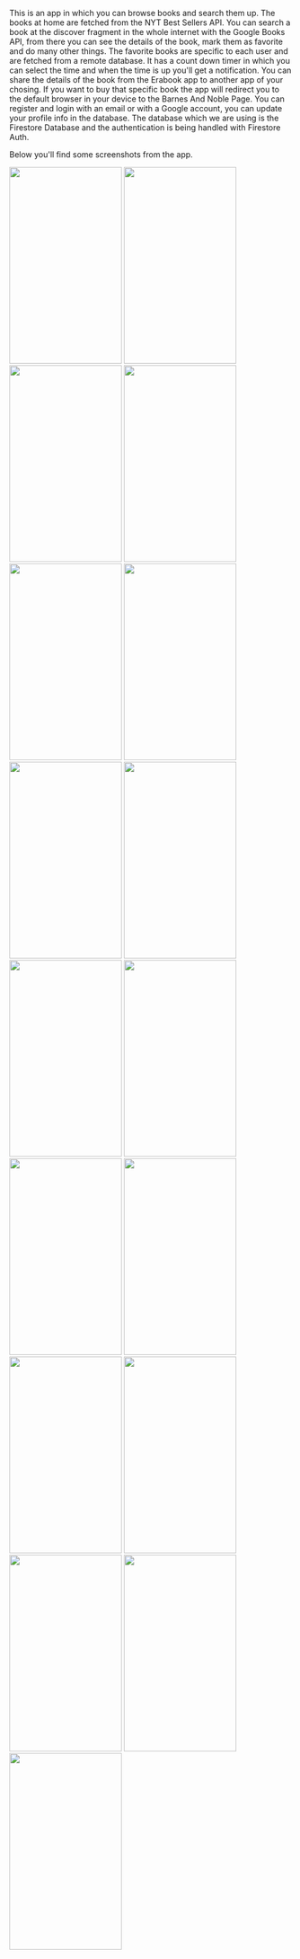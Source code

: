 This is an app in which you can browse books and search them up. 
The books at home are fetched from the NYT Best Sellers API. You can search a book at the discover fragment in the whole internet with the Google Books API, from there you can see the details of the book, mark them as favorite and do many other things. The favorite books are specific to each user and are fetched from a remote database.
It has a count down timer in which you can select the time and when the time is up you'll get a notification.
You can share the details of the book from the Erabook app to another app of your chosing. 
If you want to buy that specific book the app will redirect you to the default browser in your device to the Barnes And Noble Page. You can register and login with an email or with a Google account, you can update your profile info in the database. The database which we are using is the Firestore Database and the authentication is being handled with Firestore Auth.

Below you'll find some screenshots from the app.


<img src="https://github.com/florindakinandcarta/Erabook/assets/153519781/347cdfbe-e5f3-4f95-a868-3403bbe95621" width="200" height="350"> 
<img src="https://github.com/florindakinandcarta/Erabook/assets/153519781/448b144a-1563-4c9f-9de3-642f4b2e5354" width="200" height="350">
<img src="https://github.com/florindakinandcarta/Erabook/assets/153519781/e3c7f642-75b2-4f29-b8b3-2ec129faae10" width="200" height="350">
<img src="https://github.com/florindakinandcarta/Erabook/assets/153519781/c56ff825-a48f-43e8-916b-2a3f17dcd7dd" width="200" height="350"> 
<img src="https://github.com/florindakinandcarta/Erabook/assets/153519781/08584d47-e555-4659-951c-096e439059b7" width="200" height="350">
<img src="https://github.com/florindakinandcarta/Erabook/assets/153519781/a9e1d302-e688-4e81-8bcf-03eedd60bf61" width="200" height="350">
<img src="https://github.com/florindakinandcarta/Erabook/assets/153519781/0a24e332-9c39-4680-be22-c64dab2cde76" width="200" height="350">
<img src="https://github.com/florindakinandcarta/Erabook/assets/153519781/5c0fe0d8-5d00-4a97-afc7-f6bbee8b3791" width="200" height="350">
<img src="https://github.com/florindakinandcarta/Erabook/assets/153519781/84b71c1a-fea2-438f-afae-2c35170123e3" width="200" height="350">
<img src="https://github.com/florindakinandcarta/Erabook/assets/153519781/88144f89-28e0-47bd-9607-7f6dddef03de" width="200" height="350">
<img src="https://github.com/florindakinandcarta/Erabook/assets/153519781/45ef6943-2684-46d4-9f87-c39a9d69b18f" width="200" height="350">
<img src="https://github.com/florindakinandcarta/Erabook/assets/153519781/cab83c14-ebff-4617-ba88-fe7fee052d99" width="200" height="350">
<img src="https://github.com/florindakinandcarta/Erabook/assets/153519781/796d2112-03a5-4e4f-b1c3-b3141f5b6292" width="200" height="350">
<img src="https://github.com/florindakinandcarta/Erabook/assets/153519781/ba507906-b00d-46ea-8e5b-7a9b6b6a8397" width="200" height="350">
<img src="https://github.com/florindakinandcarta/Erabook/assets/153519781/5a24ca81-ee59-46db-9882-1194ccebd261" width="200" height="350">
<img src="https://github.com/florindakinandcarta/Erabook/assets/153519781/6e63aa3d-4120-409c-8b11-9269c21f8ab6" width="200" height="350">
<img src="https://github.com/florindakinandcarta/Erabook/assets/153519781/9fc47758-237d-4c0e-bb54-92c9e98a0c07" width="200" height="350">

